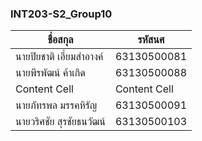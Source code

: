 ### INT203-S2_Group10
| ชื่อสกุล | รหัสนศ |
| ------------- | ------------- |
| นายปิยชาติ เอี่ยมสำอางค์  | 63130500081  |
| นายพีรพัฒน์ ค้าเกิด  | 63130500088  |
| Content Cell  | Content Cell  |
| นายภัทรพล มรรคหิรัญ  | 63130500091 |
| นายวริศชัย สุรชัยธนวัฒน์  | 63130500103 |

